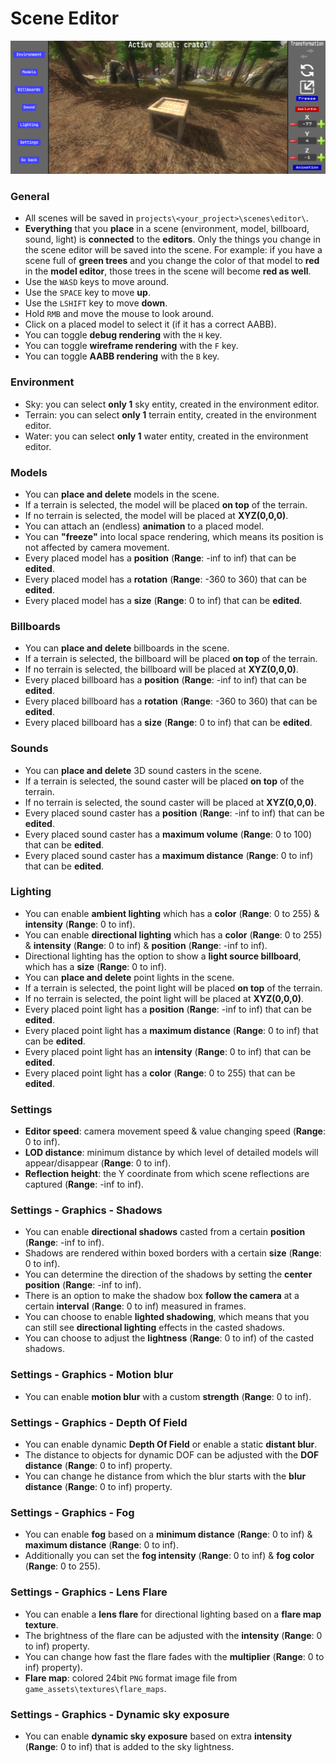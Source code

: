 # Scene Editor
![scene](../images/scene_editor.png)
### General
- All scenes will be saved in `projects\<your_project>\scenes\editor\`.
- **Everything** that you **place** in a scene (environment, model, billboard, sound, light) is **connected** to the **editors**. Only the things you change in the scene editor will be saved into the scene. For example: if you have a scene full of **green trees** and you change the color of that model to **red** in the **model editor**, those trees in the scene will become **red as well**.
- Use the `WASD` keys to move around.
- Use the `SPACE` key to move **up**.
- Use the `LSHIFT` key to move **down**.
- Hold `RMB` and move the mouse to look around.
- Click on a placed model to select it (if it has a correct AABB).
- You can toggle **debug rendering** with the `H` key.
- You can toggle **wireframe rendering** with the `F` key.
- You can toggle **AABB rendering** with the `B` key.
### Environment
- Sky: you can select **only 1** sky entity, created in the environment editor.
- Terrain: you can select **only 1** terrain entity, created in the environment editor.
- Water: you can select **only 1** water entity, created in the environment editor.
### Models
- You can **place and delete** models in the scene.
- If a terrain is selected, the model will be placed **on top** of the terrain.
- If no terrain is selected, the model will be placed at **XYZ(0,0,0)**.
- You can attach an (endless) **animation** to a placed model.
- You can **"freeze"** into local space rendering, which means its position is not affected by camera movement.
- Every placed model has a **position** (**Range**: -inf to inf) that can be **edited**.
- Every placed model has a **rotation** (**Range**: -360 to 360) that can be **edited**.
- Every placed model has a **size** (**Range**: 0 to inf) that can be **edited**.
### Billboards
- You can **place and delete** billboards in the scene.
- If a terrain is selected, the billboard will be placed **on top** of the terrain.
- If no terrain is selected, the billboard will be placed at **XYZ(0,0,0)**.
- Every placed billboard has a **position** (**Range**: -inf to inf) that can be **edited**.
- Every placed billboard has a **rotation** (**Range**: -360 to 360) that can be **edited**.
- Every placed billboard has a **size** (**Range**: 0 to inf) that can be **edited**.
### Sounds
- You can **place and delete** 3D sound casters in the scene.
- If a terrain is selected, the sound caster will be placed **on top** of the terrain.
- If no terrain is selected, the sound caster will be placed at **XYZ(0,0,0)**.
- Every placed sound caster has a **position** (**Range**: -inf to inf) that can be **edited**.
- Every placed sound caster has a **maximum volume** (**Range**: 0 to 100) that can be **edited**.
- Every placed sound caster has a **maximum distance** (**Range**: 0 to inf) that can be **edited**.
### Lighting
- You can enable **ambient lighting** which has a **color** (**Range**: 0 to 255) & **intensity** (**Range**: 0 to inf).
- You can enable **directional lighting** which has a **color** (**Range**: 0 to 255) & **intensity** (**Range**: 0 to inf) & **position** (**Range**: -inf to inf).
- Directional lighting has the option to show a **light source billboard**, which has a **size** (**Range**: 0 to inf).
- You can **place and delete** point lights in the scene.
- If a terrain is selected, the point light will be placed **on top** of the terrain.
- If no terrain is selected, the point light will be placed at **XYZ(0,0,0)**.
- Every placed point light has a **position** (**Range**: -inf to inf) that can be **edited**.
- Every placed point light has a **maximum distance** (**Range**: 0 to inf) that can be **edited**.
- Every placed point light has an **intensity** (**Range**: 0 to inf) that can be **edited**.
- Every placed point light has a **color** (**Range**: 0 to 255) that can be **edited**.
### Settings
- **Editor speed**: camera movement speed & value changing speed (**Range**: 0 to inf).
- **LOD distance**: minimum distance by which level of detailed models will appear/disappear (**Range**: 0 to inf).
- **Reflection height**: the Y coordinate from which scene reflections are captured (**Range**: -inf to inf).
### Settings - Graphics - Shadows
- You can enable **directional shadows** casted from a certain **position** (**Range**: -inf to inf).
- Shadows are rendered within boxed borders with a certain **size** (**Range**: 0 to inf).
- You can determine the direction of the shadows by setting the **center position** (**Range**: -inf to inf).
- There is an option to make the shadow box **follow the camera** at a certain **interval** (**Range**: 0 to inf) measured in frames.
- You can choose to enable **lighted shadowing**, which means that you can still see **directional lighting** effects in the casted shadows.
- You can choose to adjust the **lightness** (**Range**: 0 to inf) of the casted shadows.
### Settings - Graphics - Motion blur
- You can enable **motion blur** with a custom **strength** (**Range**: 0 to inf).
### Settings - Graphics - Depth Of Field
- You can enable dynamic **Depth Of Field** or enable a static **distant blur**.
- The distance to objects for dynamic DOF can be adjusted with the **DOF distance** (**Range**: 0 to inf) property.
- You can change he distance from which the blur starts with the **blur distance** (**Range**: 0 to inf) property.
### Settings - Graphics - Fog
- You can enable **fog** based on a **minimum distance** (**Range**: 0 to inf) & **maximum distance** (**Range**: 0 to inf).
- Additionally you can set the **fog intensity** (**Range**: 0 to inf) & **fog color** (**Range**: 0 to 255).
### Settings - Graphics - Lens Flare
- You can enable a **lens flare** for directional lighting based on a **flare map texture**.
- The brightness of the flare can be adjusted with the **intensity** (**Range**: 0 to inf) property.
- You can change how fast the flare fades with the **multiplier** (**Range**: 0 to inf) property).
- **Flare map**: colored 24bit `PNG` format image file from `game_assets\textures\flare_maps`.
### Settings - Graphics - Dynamic sky exposure
- You can enable **dynamic sky exposure** based on extra **intensity** (**Range**: 0 to inf) that is added to the sky lightness.

